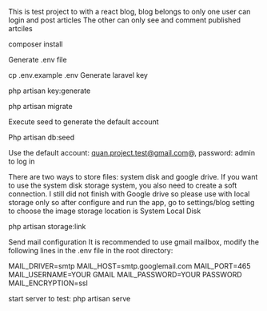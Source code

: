This is test project to with a react blog, blog belongs to only one  user can login and post articles
The other can only see and comment published artciles 

  composer install

Generate .env file

  cp .env.example .env
Generate laravel key

  php artisan key:generate

  php artisan migrate


Execute seed to generate the default account

  Php artisan db:seed 

Use the default account: quan.project.test@gmail.com@, password: admin to log in

There are two ways to store files: system disk and google drive. If you want to use the system disk storage system, you also need to create a soft connection.
I still did not finish with Google drive so please use with local storage only so after configure and run the app, go to settings/blog setting to choose the image storage location is 
System Local Disk 

  php artisan storage:link

Send mail configuration
It is recommended to use gmail mailbox, modify the following lines in the .env file in the root directory:

MAIL_DRIVER=smtp
MAIL_HOST=smtp.googlemail.com
MAIL_PORT=465
MAIL_USERNAME=YOUR GMAIL
MAIL_PASSWORD=YOUR PASSWORD
MAIL_ENCRYPTION=ssl
 
start server to test:
  php artisan serve
